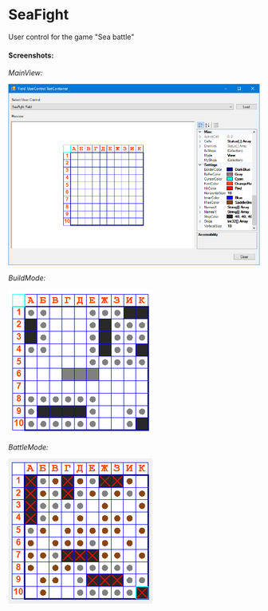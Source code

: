 # SeaFight
User control for the game "Sea battle"

#### Screenshots:

_MainView:_

![MainView](https://github.com/SerVerXPlanet/SeaFight/blob/main/ScreenShots/Control_MainView.png?raw=true)

_BuildMode:_

![MainView](https://github.com/SerVerXPlanet/SeaFight/blob/main/ScreenShots/Control_BuildMode.png?raw=true)

_BattleMode:_

![MainView](https://github.com/SerVerXPlanet/SeaFight/blob/main/ScreenShots/Control_BattleMode.png?raw=true)
